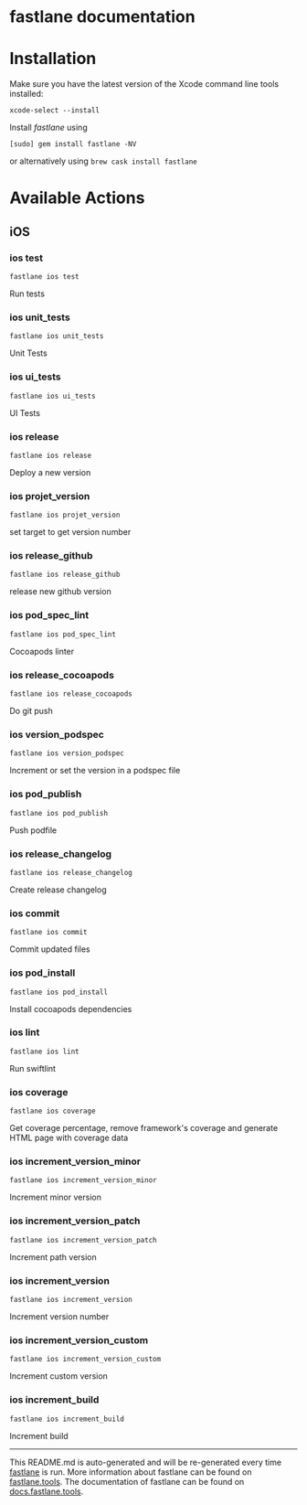 fastlane documentation
================
# Installation

Make sure you have the latest version of the Xcode command line tools installed:

```
xcode-select --install
```

Install _fastlane_ using
```
[sudo] gem install fastlane -NV
```
or alternatively using `brew cask install fastlane`

# Available Actions
## iOS
### ios test
```
fastlane ios test
```
Run tests
### ios unit_tests
```
fastlane ios unit_tests
```
Unit Tests
### ios ui_tests
```
fastlane ios ui_tests
```
UI Tests
### ios release
```
fastlane ios release
```
Deploy a new version
### ios projet_version
```
fastlane ios projet_version
```
set target to get version number
### ios release_github
```
fastlane ios release_github
```
release new github version
### ios pod_spec_lint
```
fastlane ios pod_spec_lint
```
Cocoapods linter
### ios release_cocoapods
```
fastlane ios release_cocoapods
```
Do git push
### ios version_podspec
```
fastlane ios version_podspec
```
Increment or set the version in a podspec file
### ios pod_publish
```
fastlane ios pod_publish
```
Push podfile
### ios release_changelog
```
fastlane ios release_changelog
```
Create release changelog
### ios commit
```
fastlane ios commit
```
Commit updated files
### ios pod_install
```
fastlane ios pod_install
```
Install cocoapods dependencies
### ios lint
```
fastlane ios lint
```
Run swiftlint
### ios coverage
```
fastlane ios coverage
```
Get coverage percentage, remove framework's coverage and generate HTML page with coverage data
### ios increment_version_minor
```
fastlane ios increment_version_minor
```
Increment minor version
### ios increment_version_patch
```
fastlane ios increment_version_patch
```
Increment path version
### ios increment_version
```
fastlane ios increment_version
```
Increment version number
### ios increment_version_custom
```
fastlane ios increment_version_custom
```
Increment custom version
### ios increment_build
```
fastlane ios increment_build
```
Increment build

----

This README.md is auto-generated and will be re-generated every time [fastlane](https://fastlane.tools) is run.
More information about fastlane can be found on [fastlane.tools](https://fastlane.tools).
The documentation of fastlane can be found on [docs.fastlane.tools](https://docs.fastlane.tools).
